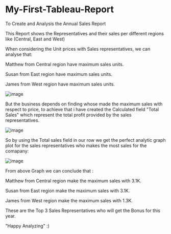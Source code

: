 # My-First-Tableau-Report
To Create and Analysis the Annual Sales Report 

This Report shows the Representatives and their sales per different regions like (Central, East and West)

When considering the Unit prices with Sales representatives,
we can analyse that:

Matthew from Central region have maximum sales units.

Susan from East region have maximum sales units.

James from West region have maximum sales units.

![image](https://user-images.githubusercontent.com/53226583/157511838-343e5fe7-d65a-46ec-bd2e-60525907eb7e.png)

But the business depends on finding whose made the maximum sales with respect to price,
to achieve that i have created the Calculated field "Total Sales" which represent the total profit provided by the sales representatives.

![image](https://user-images.githubusercontent.com/53226583/157514741-7ba309a3-dcff-4f8f-971c-043c75071e7a.png)

So by using the Total sales field in our row we get the perfect analytic graph plot for the sales representatives who makes the most sales for the comapany:

![image](https://user-images.githubusercontent.com/53226583/157510519-abfcc0c1-a48c-46c3-b18e-eb835a957ac8.png)

From above Graph we can conclude that :

Matthew from Central region make the maximum sales with 3.1K.

Susan from East region make the maximum sales with 3.1K.

James from West region make the maximum sales with 1.3K.

These are the Top 3 Sales Representatives who will get the Bonus for this year.

"Happy Analyzing" :)


